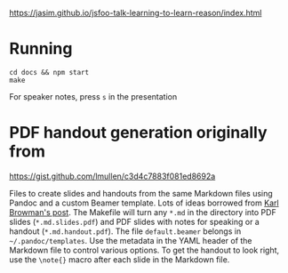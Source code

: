 https://jasim.github.io/jsfoo-talk-learning-to-learn-reason/index.html

# Running

    cd docs && npm start
    make

For speaker notes, press `s` in the presentation

# PDF handout generation originally from
https://gist.github.com/lmullen/c3d4c7883f081ed8692a

Files to create slides and handouts from the same Markdown files using
Pandoc and a custom Beamer template. Lots of ideas borrowed from [Karl
Browman's post][]. The Makefile will turn any `*.md` in the directory 
into PDF slides (`*.md.slides.pdf`) and PDF slides with notes for 
speaking or a handout (`*.md.handout.pdf`). The file `default.beamer` 
belongs in `~/.pandoc/templates`. Use the metadata in the YAML header of 
the Markdown file to control various options. To get the handout to look 
right, use the `\note{}` macro after each slide in the Markdown file.

  [Karl Browman's post]: http://kbroman.wordpress.com/2013/10/07/better-looking-latexbeamer-slides/
